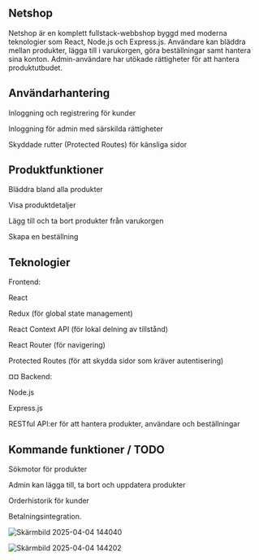 ## Netshop

Netshop är en komplett fullstack-webbshop byggd med moderna teknologier som React, Node.js och Express.js. Användare kan bläddra mellan produkter, lägga till i varukorgen, göra beställningar samt hantera sina konton. Admin-användare har utökade rättigheter för att hantera produktutbudet.

## Användarhantering

Inloggning och registrering för kunder

Inloggning för admin med särskilda rättigheter

Skyddade rutter (Protected Routes) för känsliga sidor

##  Produktfunktioner

Bläddra bland alla produkter

Visa produktdetaljer

Lägg till och ta bort produkter från varukorgen

Skapa en beställning

## Teknologier
Frontend:

React

Redux (för global state management)

React Context API (för lokal delning av tillstånd)

React Router (för navigering)

Protected Routes (för att skydda sidor som kräver autentisering)

¤¤ Backend:

Node.js

Express.js

RESTful API:er för att hantera produkter, användare och beställningar

## Kommande funktioner / TODO

Sökmotor för produkter

Admin kan lägga till, ta bort och uppdatera produkter

Orderhistorik för kunder

Betalningsintegration.


![Skärmbild 2025-04-04 144040](https://github.com/user-attachments/assets/2301148f-2bd6-447b-b195-3810efb633f1)

![Skärmbild 2025-04-04 144202](https://github.com/user-attachments/assets/0af73bb1-adb4-4c38-8439-6df22dfed937)


